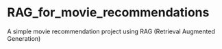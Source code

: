 # RAG_for_movie_recommendations
A simple movie recommendation project using RAG (Retrieval Augmented Generation)
